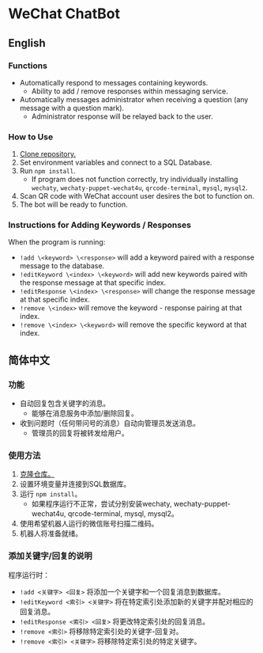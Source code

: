 # WeChat ChatBot

## English

### Functions

* Automatically respond to messages containing keywords.
  * Ability to add / remove responses within messaging service.
* Automatically messages administrator when receiving a question (any message with a question mark).
  * Administrator response will be relayed back to the user.

### How to Use

1. [Clone repository.](https://github.com/junhecui/chatbot)
2. Set environment variables and connect to a SQL Database.
3. Run `npm install`.
   * If program does not function correctly, try individually installing `wechaty`, `wechaty-puppet-wechat4u`, `qrcode-terminal`, `mysql`, `mysql2`.
4. Scan QR code with WeChat account user desires the bot to function on.
5. The bot will be ready to function.

### Instructions for Adding Keywords / Responses

When the program is running:

* `!add \<keyword> \<response>` will add a keyword paired with a response message to the database.
* `!editKeyword \<index> \<keyword>` will add new keywords paired with the response message at that specific index.
* `!editResponse \<index> \<response>` will change the response message at that specific index.
* `!remove \<index>` will remove the keyword - response pairing at that index.
* `!remove \<index> \<keyword>` will remove the specific keyword at that index.

## 简体中文

### 功能

* 自动回复包含关键字的消息。
  * 能够在消息服务中添加/删除回复。
* 收到问题时（任何带问号的消息）自动向管理员发送消息。
  * 管理员的回复将被转发给用户。

### 使用方法

1. [克隆仓库。](https://github.com/junhecui/chatbot)
2. 设置环境变量并连接到SQL数据库。
3. 运行 `npm install`。
   * 如果程序运行不正常，尝试分别安装wechaty, wechaty-puppet-wechat4u, qrcode-terminal, mysql, mysql2。
4. 使用希望机器人运行的微信账号扫描二维码。
5. 机器人将准备就绪。

### 添加关键字/回复的说明

程序运行时：

* `!add <关键字> <回复>` 将添加一个关键字和一个回复消息到数据库。
* `!editKeyword <索引> <关键字>` 将在特定索引处添加新的关键字并配对相应的回复消息。
* `!editResponse <索引> <回复>` 将更改特定索引处的回复消息。
* `!remove <索引>` 将移除特定索引处的关键字-回复对。
* `!remove <索引> <关键字>` 将移除特定索引处的特定关键字。
